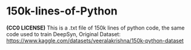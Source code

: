 # 150k-lines-of-Python
**(CC0 LICENSE)** 
This is a .txt file of 150k lines of python code, the same code used to train DeepSyn, Original Dataset: https://www.kaggle.com/datasets/veeralakrishna/150k-python-dataset
